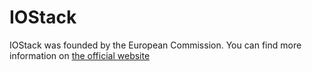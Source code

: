 # IOStack
IOStack was founded by the European Commission. You can find more information on <a href="http://www.iostack.eu/">the official website</a>
